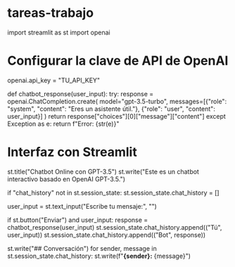 # tareas-trabajo

import streamlit as st
import openai

# Configurar la clave de API de OpenAI
openai.api_key = "TU_API_KEY"

def chatbot_response(user_input):
    try:
        response = openai.ChatCompletion.create(
            model="gpt-3.5-turbo",
            messages=[{"role": "system", "content": "Eres un asistente útil."},
                      {"role": "user", "content": user_input}]
        )
        return response["choices"][0]["message"]["content"]
    except Exception as e:
        return f"Error: {str(e)}"

# Interfaz con Streamlit
st.title("Chatbot Online con GPT-3.5")
st.write("Este es un chatbot interactivo basado en OpenAI GPT-3.5.")

if "chat_history" not in st.session_state:
    st.session_state.chat_history = []

user_input = st.text_input("Escribe tu mensaje:", "")

if st.button("Enviar") and user_input:
    response = chatbot_response(user_input)
    st.session_state.chat_history.append(("Tú", user_input))
    st.session_state.chat_history.append(("Bot", response))

st.write("## Conversación")
for sender, message in st.session_state.chat_history:
    st.write(f"**{sender}:** {message}")
